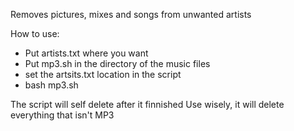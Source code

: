 Removes pictures, mixes and songs from unwanted artists

How to use:
* Put artists.txt where you want
* Put mp3.sh in the directory of the music files
* set the artsits.txt location in the script
* bash mp3.sh

The script will self delete after it finnished
Use wisely, it will delete everything that isn't MP3
